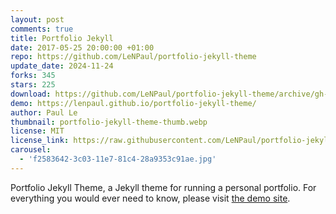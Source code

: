 ```yaml
---
layout: post
comments: true
title: Portfolio Jekyll
date: 2017-05-25 20:00:00 +01:00
repo: https://github.com/LeNPaul/portfolio-jekyll-theme
update_date: 2024-11-24
forks: 345
stars: 225
download: https://github.com/LeNPaul/portfolio-jekyll-theme/archive/gh-pages.zip
demo: https://lenpaul.github.io/portfolio-jekyll-theme/
author: Paul Le
thumbnail: portfolio-jekyll-theme-thumb.webp
license: MIT
license_link: https://raw.githubusercontent.com/LeNPaul/portfolio-jekyll-theme/refs/heads/gh-pages/LICENSE.md
carousel:
  - 'f2583642-3c03-11e7-81c4-28a9353c91ae.jpg'
---
```


Portfolio Jekyll Theme, a Jekyll theme for running a personal portfolio. For everything you would ever need to know, please visit [the demo site](https://lenpaul.github.io/portfolio-jekyll-theme/).
